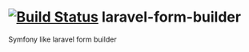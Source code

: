 [![Build Status](https://travis-ci.org/kristijanhusak/laravel-form-builder.svg)](https://travis-ci.org/kristijanhusak/laravel-form-builder)
laravel-form-builder
====================

Symfony like laravel form builder
